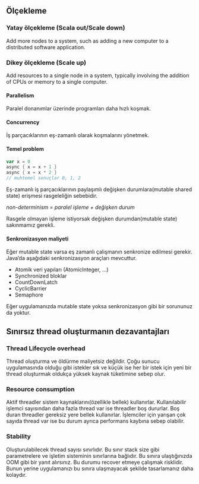 ## Ölçekleme

### Yatay ölçekleme (Scala out/Scale down)

Add more nodes to a system, such as adding a new computer to a distributed software application.

### Dikey ölçekleme (Scale up)

Add resources to a single node in a system, typically involving the addition of CPUs or memory to a single computer.

#### Parallelism

Paralel donanımlar üzerinde programları daha hızlı koşmak.

#### Concurrency

İş parçacıklarının eş-zamanlı olarak koşmalarını yönetmek.

#### Temel problem
```scala
var x = 0
async { x = x + 1 }
async { x = x * 2 }
// muhtemel sonuçlar 0, 1, 2
```
Eş-zamanlı iş parçacıklarının paylaşımlı değişken durumlara(mutable shared state) erişmesi rasgeleliğin sebebidir.

*non-determinism = paralel işleme + değişken durum*

Rasgele olmayan işleme istiyorsak değişken durumdan(mutable state) sakınmamız gerekli.

#### Senkronizasyon maliyeti

Eğer mutable state varsa eş zamanlı çalışmanın senkronize edilmesi gerekir. Java’da aşağıdaki senkronizasyon araçları mevcuttur.

* Atomik veri yapıları (AtomicInteger, …)
* Synchronized bloklar
* CountDownLatch
* CyclicBarrier
* Semaphore

Eğer uygulamanızda mutable state yoksa senkronizasyon gibi bir sorununuz da yoktur.


## Sınırsız thread oluşturmanın dezavantajları

### Thread Lifecycle overhead

Thread oluşturma ve öldürme maliyetsiz değildir. Çoğu sunucu uygulamasında olduğu gibi istekler sık ve küçük ise her bir istek için yeni bir thread oluşturmak oldukça yüksek kaynak tüketimine sebep olur.

### Resource consumption

Aktif threadler sistem kaynaklarını(özellikle bellek) kullanırlar. Kullanılabilir işlemci sayısından daha fazla thread var ise threadler boş dururlar. Boş duran threadler gereksiz yere bellek kullanırlar. İşlemciler için yarışan çok sayıda thread var ise bu durum ayrıca performans kaybına sebep olabilir.

### Stability

Oluşturulabilecek thread sayısı sınırlıdır. Bu sınır stack size gibi parametrelere ve işletim sisteminin sınırlarına bağlıdır. Bu sınıra ulaştığınızda OOM gibi bir yanıt alırsınız. Bu durumu recover etmeye çalışmak risklidir. Bunun yerine uygulamanızı bu sınıra ulaşmayacak şekilde tasarlamanız daha kolaydır.
